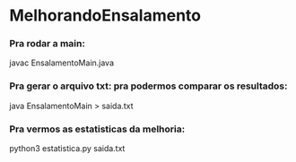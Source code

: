 # MelhorandoEnsalamento

### Pra rodar a main:
javac EnsalamentoMain.java

### Pra gerar o arquivo txt: pra podermos comparar os resultados:
java EnsalamentoMain > saida.txt

### Pra vermos as estatisticas da melhoria:
python3 estatistica.py saida.txt

